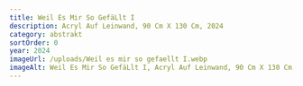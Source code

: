 ```yaml
---
title: Weil Es Mir So GefäLlt I
description: Acryl Auf Leinwand, 90 Cm X 130 Cm, 2024
category: abstrakt
sortOrder: 0
year: 2024
imageUrl: /uploads/Weil es mir so gefaellt I.webp
imageAlt: Weil Es Mir So GefäLlt I, Acryl Auf Leinwand, 90 Cm X 130 Cm, 2024
---
```

